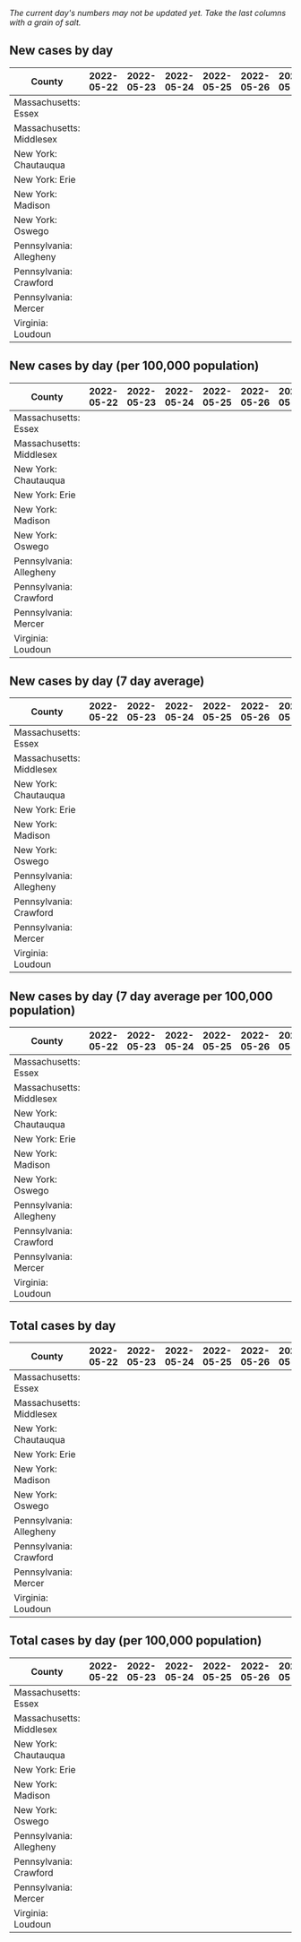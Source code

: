 _The current day's numbers may not be updated yet. Take the last columns with a grain of salt._
## New cases by day

| County | 2022-05-22 | 2022-05-23 | 2022-05-24 | 2022-05-25 | 2022-05-26 | 2022-05-27 | 2022-05-28 |
| --- | --- | --- | --- | --- | --- | --- | --- |
| Massachusetts: Essex |  |  |  |  |  |  |  |
| Massachusetts: Middlesex |  |  |  |  |  |  |  |
| New York: Chautauqua |  |  |  |  |  |  |  |
| New York: Erie |  |  |  |  |  |  |  |
| New York: Madison |  |  |  |  |  |  |  |
| New York: Oswego |  |  |  |  |  |  |  |
| Pennsylvania: Allegheny |  |  |  |  |  |  |  |
| Pennsylvania: Crawford |  |  |  |  |  |  |  |
| Pennsylvania: Mercer |  |  |  |  |  |  |  |
| Virginia: Loudoun |  |  |  |  |  |  |  |

## New cases by day (per 100,000 population)

| County | 2022-05-22 | 2022-05-23 | 2022-05-24 | 2022-05-25 | 2022-05-26 | 2022-05-27 | 2022-05-28 |
| --- | --- | --- | --- | --- | --- | --- | --- |
| Massachusetts: Essex |  |  |  |  |  |  |  |
| Massachusetts: Middlesex |  |  |  |  |  |  |  |
| New York: Chautauqua |  |  |  |  |  |  |  |
| New York: Erie |  |  |  |  |  |  |  |
| New York: Madison |  |  |  |  |  |  |  |
| New York: Oswego |  |  |  |  |  |  |  |
| Pennsylvania: Allegheny |  |  |  |  |  |  |  |
| Pennsylvania: Crawford |  |  |  |  |  |  |  |
| Pennsylvania: Mercer |  |  |  |  |  |  |  |
| Virginia: Loudoun |  |  |  |  |  |  |  |

## New cases by day (7 day average)

| County | 2022-05-22 | 2022-05-23 | 2022-05-24 | 2022-05-25 | 2022-05-26 | 2022-05-27 | 2022-05-28 |
| --- | --- | --- | --- | --- | --- | --- | --- |
| Massachusetts: Essex |  |  |  |  |  |  |  |
| Massachusetts: Middlesex |  |  |  |  |  |  |  |
| New York: Chautauqua |  |  |  |  |  |  |  |
| New York: Erie |  |  |  |  |  |  |  |
| New York: Madison |  |  |  |  |  |  |  |
| New York: Oswego |  |  |  |  |  |  |  |
| Pennsylvania: Allegheny |  |  |  |  |  |  |  |
| Pennsylvania: Crawford |  |  |  |  |  |  |  |
| Pennsylvania: Mercer |  |  |  |  |  |  |  |
| Virginia: Loudoun |  |  |  |  |  |  |  |

## New cases by day (7 day average per 100,000 population)

| County | 2022-05-22 | 2022-05-23 | 2022-05-24 | 2022-05-25 | 2022-05-26 | 2022-05-27 | 2022-05-28 |
| --- | --- | --- | --- | --- | --- | --- | --- |
| Massachusetts: Essex |  |  |  |  |  |  |  |
| Massachusetts: Middlesex |  |  |  |  |  |  |  |
| New York: Chautauqua |  |  |  |  |  |  |  |
| New York: Erie |  |  |  |  |  |  |  |
| New York: Madison |  |  |  |  |  |  |  |
| New York: Oswego |  |  |  |  |  |  |  |
| Pennsylvania: Allegheny |  |  |  |  |  |  |  |
| Pennsylvania: Crawford |  |  |  |  |  |  |  |
| Pennsylvania: Mercer |  |  |  |  |  |  |  |
| Virginia: Loudoun |  |  |  |  |  |  |  |

## Total cases by day

| County | 2022-05-22 | 2022-05-23 | 2022-05-24 | 2022-05-25 | 2022-05-26 | 2022-05-27 | 2022-05-28 |
| --- | --- | --- | --- | --- | --- | --- | --- |
| Massachusetts: Essex |  |  |  |  |  |  | 219293 |
| Massachusetts: Middlesex |  |  |  |  |  |  | 364935 |
| New York: Chautauqua |  |  |  |  |  |  | 25342 |
| New York: Erie |  |  |  |  |  |  | 233433 |
| New York: Madison |  |  |  |  |  |  | 14562 |
| New York: Oswego |  |  |  |  |  |  | 29271 |
| Pennsylvania: Allegheny |  |  |  |  |  |  | 279182 |
| Pennsylvania: Crawford |  |  |  |  |  |  | 20465 |
| Pennsylvania: Mercer |  |  |  |  |  |  | 23927 |
| Virginia: Loudoun |  |  |  |  |  |  | 74892 |

## Total cases by day (per 100,000 population)

| County | 2022-05-22 | 2022-05-23 | 2022-05-24 | 2022-05-25 | 2022-05-26 | 2022-05-27 | 2022-05-28 |
| --- | --- | --- | --- | --- | --- | --- | --- |
| Massachusetts: Essex |  |  |  |  |  |  | 27792.6 |
| Massachusetts: Middlesex |  |  |  |  |  |  | 22642.9 |
| New York: Chautauqua |  |  |  |  |  |  | 19969.6 |
| New York: Erie |  |  |  |  |  |  | 25409.0 |
| New York: Madison |  |  |  |  |  |  | 20526.9 |
| New York: Oswego |  |  |  |  |  |  | 23971.2 |
| Pennsylvania: Allegheny |  |  |  |  |  |  | 22958.2 |
| Pennsylvania: Crawford |  |  |  |  |  |  | 24182.0 |
| Pennsylvania: Mercer |  |  |  |  |  |  | 21866.3 |
| Virginia: Loudoun |  |  |  |  |  |  | 18110.0 |

